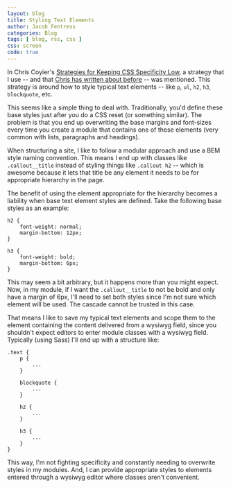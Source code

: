 ```yaml
---
layout: blog
title: Styling Text Elements
author: Jacob Fentress
categories: Blog
tags: [ blog, rss, css ]
css: screen
code: true
---
```


In Chris Coyier's [Strategies for Keeping CSS Specificity Low](http://css-tricks.com/strategies-keeping-css-specificity-low/), a strategy that I use -- and that [Chris has written about before](http://css-tricks.com/opt-in-typography/) -- was mentioned. This strategy is around how to style typical text elements -- like <code class="language-css">p</code>, <code class="language-css">ul</code>, <code class="language-css">h2</code>, <code class="language-css">h3</code>, <code class="language-css">blockquote</code>, etc.

This seems like a simple thing to deal with. Traditionally, you'd define these base styles just after you do a CSS reset (or something similar). The problem is that you end up overwriting the base margins and font-sizes every time you create a module that contains one of these elements (very common with lists, paragraphs and headings).

When structuring a site, I like to follow a modular approach and use a BEM style naming convention. This means I end up with classes like <code class="language-css">.callout__title</code> instead of styling things like <code class="language-css">.callout h2</code> -- which is awesome because it lets that title be any element it needs to be for appropriate hierarchy in the page.

The benefit of using the element appropriate for the hierarchy becomes a liability when base text element styles are defined. Take the following base styles as an example:

<pre><code class="language-css">h2 {
    font-weight: normal;
    margin-bottom: 12px;
}

h3 {
    font-weight: bold;
    margin-bottom: 6px;
}</code></pre>

This may seem a bit arbitrary, but it happens more than you might expect. Now, in my module, if I want the <code class="language-css">.callout__title</code> to not be bold and only have a margin of 6px, I'll need to set both styles since I'm not sure which element will be used. The cascade cannot be trusted in this case.

That means I like to save my typical text elements and scope them to the element containing the content delivered from a wysiwyg field, since you shouldn't expect editors to enter module classes with a wysiwyg field. Typically (using Sass) I'll end up with a structure like:

<pre><code class="language-css">.text {
    p {
        ...
    }

    blockquote {
        ...
    }

    h2 {
        ...
    }

    h3 {
        ...
    }
}</code></pre>

This way, I'm not fighting specificity and constantly needing to overwrite styles in my modules. And, I can provide appropriate styles to elements entered through a wysiwyg editor where classes aren't convenient.
